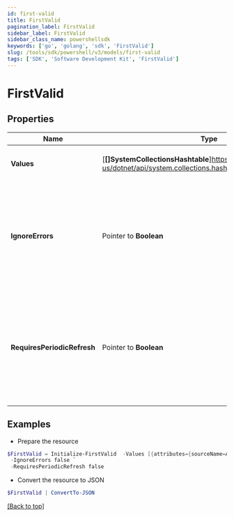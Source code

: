 ```yaml
---
id: first-valid
title: FirstValid
pagination_label: FirstValid
sidebar_label: FirstValid
sidebar_class_name: powershellsdk
keywords: ['go', 'golang', 'sdk', 'FirstValid'] 
slug: /tools/sdk/powershell/v3/models/first-valid
tags: ['SDK', 'Software Development Kit', 'FirstValid']
---
```



# FirstValid

## Properties

Name | Type | Description | Notes
------------ | ------------- | ------------- | -------------
**Values** |  [**[]SystemCollectionsHashtable**]https://learn.microsoft.com/en-us/dotnet/api/system.collections.hashtable?view=net-8.0 | An array of attributes to evaluate for existence. | 
**IgnoreErrors** |  Pointer to **Boolean** | a true or false value representing to move on to the next option if an error (like an Null Pointer Exception) were to occur. | [optional] [default to $false]
**RequiresPeriodicRefresh** |  Pointer to **Boolean** | A value that indicates whether the transform logic should be re-evaluated every evening as part of the identity refresh process | [optional] [default to $false]

## Examples

- Prepare the resource
```powershell
$FirstValid = Initialize-FirstValid  -Values [{attributes={sourceName=Active Directory, attributeName=sAMAccountName}, type=accountAttribute}, {attributes={sourceName=Okta, attributeName=login}, type=accountAttribute}, {attributes={sourceName=HR Source, attributeName=employeeID}, type=accountAttribute}] `
 -IgnoreErrors false `
 -RequiresPeriodicRefresh false
```

- Convert the resource to JSON
```powershell
$FirstValid | ConvertTo-JSON
```


[[Back to top]](#) 

